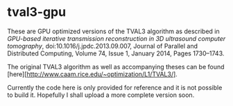 tval3-gpu
=========

These are GPU optimized versions of the TVAL3 algorithm as described in
*GPU-based iterative transmission reconstruction in 3D ultrasound computer
tomography*, doi:10.1016/j.jpdc.2013.09.007, Journal of Parallel and Distributed Computing, Volume 74, Issue 1, January 2014, Pages 1730–1743.

The original TVAL3 algorithm as well as accompanying theses can be found
[here][http://www.caam.rice.edu/~optimization/L1/TVAL3/].

Currently the code here is only provided for reference and it is not
possible to build it. Hopefully I shall upload a more complete version soon.
